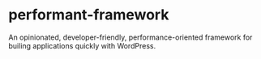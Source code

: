# performant-framework

An opinionated, developer-friendly, performance-oriented framework for builing applications quickly with WordPress.

